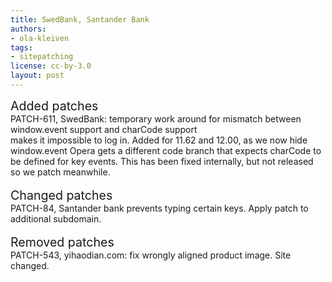 ```yaml
---
title: SwedBank, Santander Bank
authors:
- ola-kleiven
tags:
- sitepatching
license: cc-by-3.0
layout: post
---
```


<span style="font-size: 140%">Added patches</span><br/>PATCH-611, SwedBank: temporary work around for mismatch between window.event support and charCode support <br/>makes it impossible to log in. Added for 11.62 and 12.00, as we now hide window.event Opera gets a different code branch that expects charCode to be defined for key events. This has been fixed internally, but not released so we patch meanwhile.<br/><br/><span style="font-size: 140%">Changed patches</span><br/>PATCH-84, Santander bank prevents typing certain keys. Apply patch to additional subdomain.<br/><br/><span style="font-size: 140%">Removed patches</span><br/>PATCH-543, yihaodian.com: fix wrongly aligned product image. Site changed.
